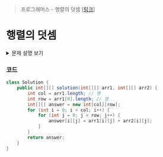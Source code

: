 > 프로그래머스 - 행렬의 덧셈 [[링크](https://school.programmers.co.kr/learn/courses/30/lessons/12950)]

# 행렬의 덧셈

<details markdown="1">
<summary>문제 설명 보기</summary>
<img src="https://user-images.githubusercontent.com/86038910/187034723-567b8662-c6ed-4128-9bfd-10a556474cc9.png">
</details>

### 코드
```java
class Solution {
    public int[][] solution(int[][] arr1, int[][] arr2) {
        int col = arr1.length; // 행
        int row = arr1[0].length; // 열
        int[][] answer = new int[col][row];
        for (int i = 0; i < col; i++) {
            for (int j = 0; j < row; j++) {
                answer[i][j] = arr1[i][j] + arr2[i][j];
            }
        }
        return answer;
    }
}
```
